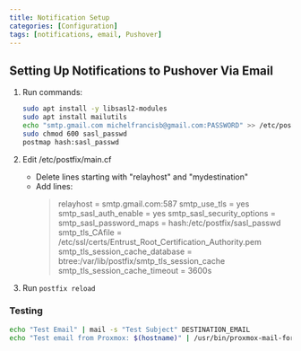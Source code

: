 ```yaml
---
title: Notification Setup
categories: [Configuration]
tags: [notifications, email, Pushover]
---
```


## Setting Up Notifications to Pushover Via Email

1. Run commands:
    ```bash
    sudo apt install -y libsasl2-modules
    sudo apt install mailutils
    echo "smtp.gmail.com michelfrancisb@gmail.com:PASSWORD" >> /etc/postfix/sasl_passwd
    sudo chmod 600 sasl_passwd
    postmap hash:sasl_passwd
    ```
2. Edit /etc/postfix/main.cf
   - Delete lines starting with "relayhost" and "mydestination"
   - Add lines:
      > relayhost = smtp.gmail.com:587
      smtp_use_tls = yes
      smtp_sasl_auth_enable = yes
      smtp_sasl_security_options =
      smtp_sasl_password_maps = hash:/etc/postfix/sasl_passwd
      smtp_tls_CAfile = /etc/ssl/certs/Entrust_Root_Certification_Authority.pem
      smtp_tls_session_cache_database = btree:/var/lib/postfix/smtp_tls_session_cache
      smtp_tls_session_cache_timeout = 3600s

3. Run `postfix reload`

### Testing

```bash
echo "Test Email" | mail -s "Test Subject" DESTINATION_EMAIL
echo "Test email from Proxmox: $(hostname)" | /usr/bin/proxmox-mail-forward
```
